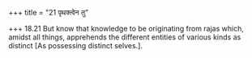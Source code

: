 +++
title = "21 पृथक्त्वेन तु"

+++
18.21 But know that knowledge to be originating from rajas which, amidst
all things, apprehends the different entities of various kinds as
distinct \[As possessing distinct selves.\].
